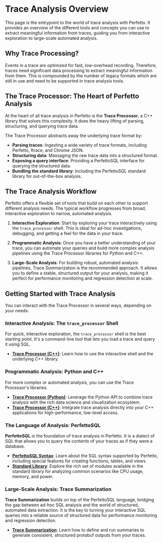 # Trace Analysis Overview

This page is the entrypoint to the world of trace analysis with Perfetto. It
provides an overview of the different tools and concepts you can use to extract
meaningful information from traces, guiding you from interactive exploration to
large-scale automated analysis.

## Why Trace Processing?

Events in a trace are optimized for fast, low-overhead recording. Therefore,
traces need significant data processing to extract meaningful information from
them. This is compounded by the number of legacy formats which are still in use
and need to be supported in trace analysis tools.

## The Trace Processor: The Heart of Perfetto Analysis

At the heart of all trace analysis in Perfetto is the **Trace Processor**, a C++
library that solves this complexity. It does the heavy lifting of parsing,
structuring, and querying trace data.

The Trace Processor abstracts away the underlying trace format by:

- **Parsing traces**: Ingesting a wide variety of trace formats, including
  Perfetto, ftrace, and Chrome JSON.
- **Structuring data**: Massaging the raw trace data into a structured format.
- **Exposing a query interface**: Providing a PerfettoSQL interface for querying
  the structured data.
- **Bundling the standard library**: Including the PerfettoSQL standard library
  for out-of-the-box analysis.

## The Trace Analysis Workflow

Perfetto offers a flexible set of tools that build on each other to support
different analysis needs. The typical workflow progresses from broad,
interactive exploration to narrow, automated analysis.

1.  **Interactive Exploration**: Start by exploring your trace interactively
    using the `trace_processor` shell. This is ideal for ad-hoc investigations,
    debugging, and getting a feel for the data in your trace.

2.  **Programmatic Analysis**: Once you have a better understanding of your
    trace, you can automate your queries and build more complex analysis
    pipelines using the Trace Processor libraries for Python and C++.

3.  **Large-Scale Analysis**: For building robust, automated analysis
    pipelines, Trace Summarization is the recommended approach. It allows you to
    define a stable, structured output for your analysis, making it perfect for
    performance monitoring and regression detection at scale.

## Getting Started with Trace Analysis

You can interact with the Trace Processor in several ways, depending on your
needs.

### Interactive Analysis: The `trace_processor` Shell

For quick, interactive exploration, the `trace_processor` shell is the best
starting point. It's a command-line tool that lets you load a trace and query it
using SQL.

- **[Trace Processor (C++)](trace-processor.md)**: Learn how to use the
  interactive shell and the underlying C++ library.

### Programmatic Analysis: Python and C++

For more complex or automated analysis, you can use the Trace Processor's
libraries.

- **[Trace Processor (Python)](trace-processor-python.md)**: Leverage the Python
  API to combine trace analysis with the rich data science and visualization
  ecosystem.
- **[Trace Processor (C++)](trace-processor.md)**: Integrate trace analysis
  directly into your C++ applications for high-performance, low-level access.

### The Language of Analysis: PerfettoSQL

**PerfettoSQL** is the foundation of trace analysis in Perfetto. It is a dialect
of SQL that allows you to query the contents of your traces as if they were a
database.

- **[PerfettoSQL Syntax](perfetto-sql-syntax.md)**: Learn about the SQL syntax
  supported by Perfetto, including special features for creating functions,
  tables, and views.
- **[Standard Library](stdlib-docs.autogen)**: Explore the rich set of modules
  available in the standard library for analyzing common scenarios like CPU
  usage, memory, and power.

### Large-Scale Analysis: Trace Summarization

**Trace Summarization** builds on top of the PerfettoSQL language, bridging the
gap between ad-hoc SQL analysis and the world of structured, automated data
extraction. It is the key to turning your interactive SQL queries into a
reliable source of structured data for performance monitoring and regression
detection.

- **[Trace Summarization](trace-summary.md)**: Learn how to define and run
  summaries to generate consistent, structured protobuf outputs from your
  traces.
